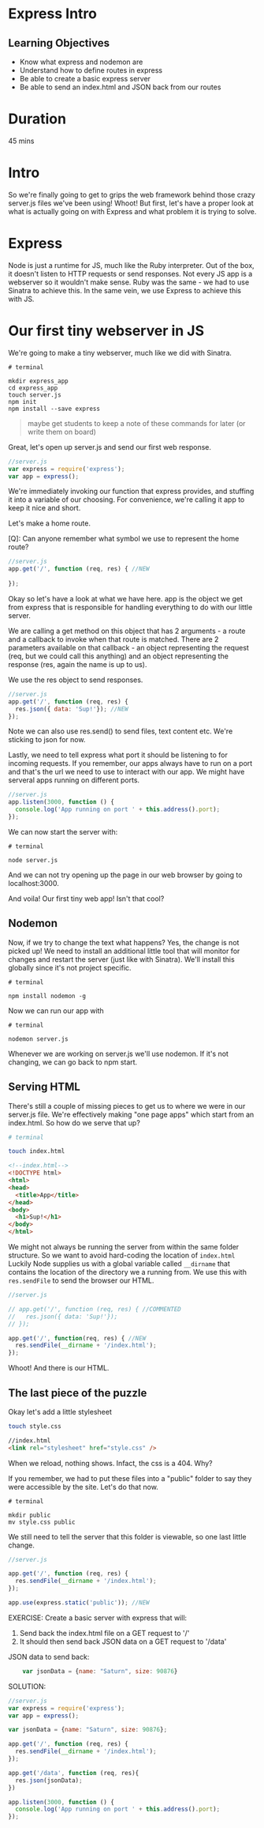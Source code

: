 # Express Intro

## Learning Objectives
- Know what express and nodemon are
- Understand how to define routes in express
- Be able to create a basic express server
- Be able to send an index.html and JSON back from our routes

# Duration
45 mins

# Intro

So we're finally going to get to grips the web framework behind those crazy server.js files we've been using! Whoot! But first, let's have a proper look at what is actually going on with Express and what problem it is trying to solve.

# Express

Node is just a runtime for JS, much like the Ruby interpreter. Out of the box, it doesn't listen to HTTP requests or send responses. Not every JS app is a webserver so it wouldn't make sense. Ruby was the same - we had to use Sinatra to achieve this. In the same vein, we use Express to achieve this with JS.

# Our first tiny webserver in JS

We're going to make a tiny webserver, much like we did with Sinatra.

```
# terminal

mkdir express_app
cd express_app
touch server.js
npm init
npm install --save express
```

> maybe get students to keep a note of these commands for later (or write them on board)

Great, let's open up server.js and send our first web response.

```js
//server.js
var express = require('express');
var app = express();
```

We're immediately invoking our function that express provides, and stuffing it into a variable of our choosing. For convenience, we're calling it app to keep it nice and short.

Let's make a home route.

[Q]: Can anyone remember what symbol we use to represent the home route?

```js
//server.js
app.get('/', function (req, res) { //NEW
  
});
```

Okay so let's have a look at what we have here. app is the object we get from express that is responsible for handling everything to do with our little server.

We are calling a get method on this object that has 2 arguments - a route and a callback to invoke when that route is matched. There are 2 parameters available on that callback - an object representing the request (req, but we could call this anything) and an object representing the response (res, again the name is up to us).

We use the res object to send responses.

```js
//server.js
app.get('/', function (req, res) {
  res.json({ data: 'Sup!'}); //NEW
});
```

Note we can also use res.send() to send files, text content etc. We're sticking to json for now.

Lastly, we need to tell express what port it should be listening to for incoming requests. If you remember, our apps always have to run on a port and that's the url we need to use to interact with our app. We might have serveral apps running on different ports.

```js
//server.js
app.listen(3000, function () {
  console.log('App running on port ' + this.address().port);
});
```

We can now start the server with:

```
# terminal

node server.js
```

And we can not try opening up the page in our web browser by going to localhost:3000.

And voila! Our first tiny web app! Isn't that cool?

## Nodemon

Now, if we try to change the text what happens? Yes, the change is not picked up! We need to install an additional little tool that will monitor for changes and restart the server (just like with Sinatra). We'll install this globally since it's not project specific.

```
# terminal

npm install nodemon -g
```

Now we can run our app with 

```
# terminal

nodemon server.js
```

Whenever we are working on server.js we'll use nodemon. If it's not changing, we can go back to npm start.

## Serving HTML

There's still a couple of missing pieces to get us to where we were in our server.js file. We're effectively making "one page apps" which start from an index.html. So how do we serve that up?

```bash
# terminal

touch index.html
```

```html
<!--index.html-->
<!DOCTYPE html>
<html>
<head>
  <title>App</title>
</head>
<body>
  <h1>Sup!</h1>
</body>
</html>
```

We might not always be running the server from within the same folder structure. So we want to avoid hard-coding the location of `index.html` Luckily Node supplies us with a global variable called `__dirname` that contains the location of the directory we a running from. We use this with `res.sendFile` to send the browser our HTML.

```js
//server.js

// app.get('/', function (req, res) { //COMMENTED
//   res.json({ data: 'Sup!'});
// });

app.get('/', function(req, res) { //NEW
  res.sendFile(__dirname + '/index.html');
});
```

Whoot! And there is our HTML.

## The last piece of the puzzle

Okay let's add a little stylesheet

```bash
touch style.css
```

```html
//index.html
<link rel="stylesheet" href="style.css" />
```

When we reload, nothing shows. Infact, the css is a 404. Why? 

If you remember, we had to put these files into a "public" folder to say they were accessible by the site. Let's do that now.

```
# terminal

mkdir public
mv style.css public
```

We still need to tell the server that this folder is viewable, so one last little change.

```js
//server.js

app.get('/', function (req, res) {
  res.sendFile(__dirname + '/index.html');
});

app.use(express.static('public')); //NEW
```

EXERCISE: Create a basic server with express that will:
  
  1. Send back the index.html file on a GET request to '/'
  2. It should then send back JSON data on a GET request to '/data'

  JSON data to send back: 

```js
    var jsonData = {name: "Saturn", size: 90876}
```
    
SOLUTION:
	
```js
//server.js
var express = require('express');
var app = express();

var jsonData = {name: "Saturn", size: 90876};

app.get('/', function (req, res) {
  res.sendFile(__dirname + '/index.html');
});

app.get('/data', function (req, res){
  res.json(jsonData);
})

app.listen(3000, function () {
  console.log('App running on port ' + this.address().port);
});

```











